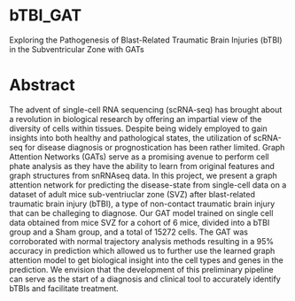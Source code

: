 # bTBI_GAT
Exploring the Pathogenesis of Blast-Related Traumatic Brain Injuries (bTBI) in the Subventricular Zone with GATs

# Abstract
The advent of single-cell RNA sequencing (scRNA-seq) has brought about a revolution in biological research by offering an impartial view of the diversity of cells within tissues. Despite being widely employed to gain insights into both healthy and pathological states, the utilization of scRNA-seq for disease diagnosis or prognostication has been rather limited. Graph Attention Networks (GATs) serve as a promising avenue to perform cell phate analysis as they have the ability to learn from original features and graph structures from snRNAseq data. In this project, we present a graph attention network for predicting the disease-state from single-cell data on a dataset of adult mice sub-ventriuclar zone (SVZ) after blast-related traumatic brain injury (bTBI), a type of non-contact traumatic brain injury that can be challeging to diagnose. Our GAT model trained on single cell data obtained from mice SVZ for a cohort of 6 mice, divided into a bTBI group and a Sham group, and a total of 15272 cells. The GAT was corroborated with normal trajectory analysis methods resulting in a 95% accuracy in prediction which allowed us to further use the learned graph attention model to get biological insight into the cell types and genes in the prediction. We envision that the development of this preliminary pipeline can serve as the start of a diagnosis and clinical tool to accurately identify bTBIs and facilitate treatment. 

